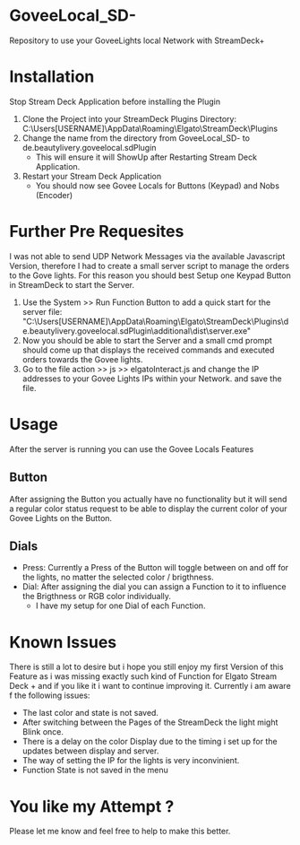 # GoveeLocal_SD-
Repository to use your GoveeLights local Network with StreamDeck+

# Installation
Stop Stream Deck Application before installing the Plugin
1. Clone the Project into your StreamDeck Plugins Directory: C:\Users\[USERNAME]\AppData\Roaming\Elgato\StreamDeck\Plugins
2. Change the name from the directory from GoveeLocal_SD- to de.beautylivery.goveelocal.sdPlugin 
    - This will ensure it will ShowUp after Restarting Stream Deck Application.
3. Restart your Stream Deck Application
    - You should now see Govee Locals for Buttons (Keypad) and Nobs (Encoder)

# Further Pre Requesites
I was not able to send UDP Network Messages via the available Javascript Version, therefore I had to create a small server script to manage the orders to the Gove lights.
For this reason you should best Setup one Keypad Button in StreamDeck to start the Server.
1. Use the System >> Run Function Button to add a quick start for the server file: "C:\Users\[USERNAME]\AppData\Roaming\Elgato\StreamDeck\Plugins\de.beautylivery.goveelocal.sdPlugin\additional\dist\server.exe"
2. Now you should be able to start the Server and a small cmd prompt should come up that displays the received commands and executed orders towards the Govee lights.
3. Go to the file action >> js >> elgatoInteract.js and change the IP addresses to your Govee Lights IPs within your Network. and save the file.

# Usage
After the server is running you can use the Govee Locals Features
## Button
After assigning the Button you actually have no functionality but it will send a regular color status request to be able to display the current color of your Govee Lights on the Button.
## Dials
- Press: Currently a Press of the Button will toggle between on and off for the lights, no matter the selected color / brigthness.
- Dial: After assigning the dial you can assign a Function to it to influence the Brigthness or RGB color individually.
    - I have my setup for one Dial of each Function.

# Known Issues
There is still a lot to desire but i hope you still enjoy my first Version of this Feature as i was missing exactly such kind of Function for Elgato Stream Deck + and if you like it i want to continue improving it.
Currently i am aware f the following issues:
- The last color and state is not saved.
- After switching between the Pages of the StreamDeck the light might Blink once. 
- There is a delay on the color Display due to the timing i set up for the updates between display and server.
- The way of setting the IP for the lights is very inconvinient.
- Function State is not saved in the menu

# You like my Attempt ?
Please let me know and feel free to help to make this better.